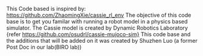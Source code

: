 This Code based is inspired by: https://github.com/ZhaomingXie/cassie_rl_env
The objective of this code base is to get you familar with running a robot model in a physics based simulator.
The Cassie model is created by Dynamic Robotics Laboratory {refer https://github.com/osudrl/cassie-mujoco-sim}
This code base and the additions that will be added on it was created by Shuzhen Luo (a former Post Doc in our lab(BIRO lab))

